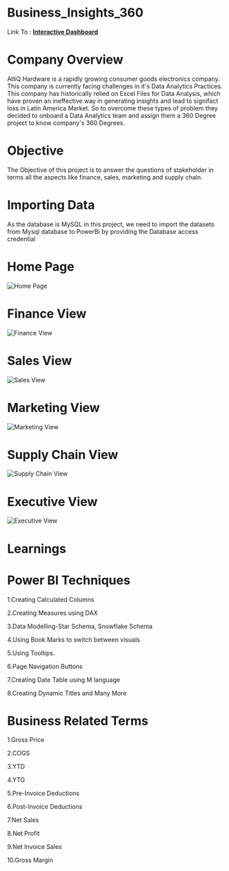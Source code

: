 # Business_Insights_360

Link To : [**Interactive Dashboard**](https://app.powerbi.com/view?r=eyJrIjoiMmJkODcxMjEtYzk3NS00MmM2LTlmMmItMDYwNTc0ZDIwOThhIiwidCI6ImM2ZTU0OWIzLTVmNDUtNDAzMi1hYWU5LWQ0MjQ0ZGM1YjJjNCJ9)

# Company Overview

AtliQ Hardware is a rapidly growing consumer goods electronics company. This company is currently facing challenges in it's Data Analytics Practices. This company has historically relied on Excel Files for Data Analysis, which have proven an ineffective way in generating insights and lead to signifact loss in Latin America Market. So to overcome these types of problem they decided to onboard a Data Analytics team and assign them a 360 Degree project to know company's 360 Degrees.

# Objective

The Objective of this project is to answer the questions of stakeholder in terms all the aspects like finance, sales, marketing and supply chain.

# Importing Data

As the database is MySQL in this project, we need to import the datasets from Mysql database to PowerBi by providing the Database access credential

# Home Page

![Home Page](https://github.com/Nandurisivasankar/Consumer-Goods--Adhoc-Insights/assets/155547931/99d09d85-32dc-4394-8a7f-b52d8c000f42)


# Finance View

![Finance View](https://github.com/Nandurisivasankar/Consumer-Goods--Adhoc-Insights/assets/155547931/be68728d-eaa0-4aa7-bbbf-6ad9f19e08e5)

# Sales View

![Sales View](https://github.com/Nandurisivasankar/Consumer-Goods--Adhoc-Insights/assets/155547931/3c21d71b-1be9-4f65-a666-9b796dd40196)

# Marketing View

![Marketing View](https://github.com/Nandurisivasankar/Consumer-Goods--Adhoc-Insights/assets/155547931/d386a9a1-8006-4a9b-9680-3168cca15946)

# Supply Chain View 

![Supply Chain View](https://github.com/Nandurisivasankar/Consumer-Goods--Adhoc-Insights/assets/155547931/323d011c-8e1d-4a6c-afc6-3d5bf75696c1)

# Executive View

![Executive View](https://github.com/Nandurisivasankar/Consumer-Goods--Adhoc-Insights/assets/155547931/5293aeda-b22b-4719-b227-79f42146ddb9)


# Learnings

# Power BI Techniques
1.Creating Calculated Columns

2.Creating Measures using DAX

3.Data Modelling-Star Schema, Snowflake Schema

4.Using Book Marks to switch between visuals

5.Using Tooltips.

6.Page Navigation Buttons

7.Creating Date Table using M language

8.Creating Dynamic Titles and Many More

# Business Related Terms
1.Gross Price

2.COGS

3.YTD

4.YTG

5.Pre-Invoice Deductions

6.Post-Invoice Deductions

7.Net Sales

8.Net Profit

9.Net Invoice Sales

10.Gross Margin

